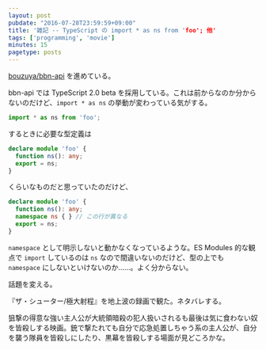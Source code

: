 ```yaml
---
layout: post
pubdate: "2016-07-28T23:59:59+09:00"
title: '雑記 -- TypeScript の import * as ns from 'foo'; 他'
tags: ['programming', 'movie']
minutes: 15
pagetype: posts
---
```

[bouzuya/bbn-api][] を進めている。

bbn-api では TypeScript 2.0 beta を採用している。これは前からなのか分からないのだけど、`import * as ns` の挙動が変わっている気がする。

```ts
import * as ns from 'foo';
```

するときに必要な型定義は

```ts
declare module 'foo' {
  function ns(): any;
  export = ns;
}
```

くらいなものだと思っていたのだけど、

```ts
declare module 'foo' {
  function ns(): any;
  namespace ns { } // この行が異なる
  export = ns;
}
```

`namespace` として明示しないと動かなくなっているような。ES Modules 的な観点で `import` しているのは `ns` なので間違いないのだけど、型の上でも `namespace` にしないといけないのか……。よく分からない。

話題を変える。

『ザ・シューター/極大射程』を地上波の録画で観た。ネタバレする。

狙撃の得意な強い主人公が大統領暗殺の犯人扱いされるも最後は気に食わない奴を皆殺しする映画。銃で撃たれても自分で応急処置しちゃう系の主人公が、自分を襲う隊員を皆殺しにしたり、黒幕を皆殺しする場面が見どころかな。

[bouzuya/bbn-api]: https://github.com/bouzuya/bbn-api
